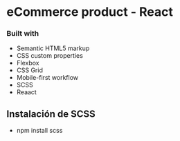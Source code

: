# eCommerce product - React

### Built with

- Semantic HTML5 markup
- CSS custom properties
- Flexbox
- CSS Grid
- Mobile-first workflow
- SCSS
- Reaact

## Instalación de SCSS
- npm install scss